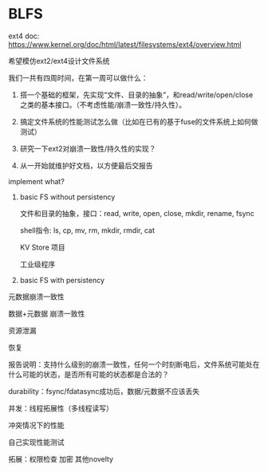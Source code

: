 # BLFS

ext4 doc:
https://www.kernel.org/doc/html/latest/filesystems/ext4/overview.html

希望模仿ext2/ext4设计文件系统

我们一共有四周时间，在第一周可以做什么：

1. 搭一个基础的框架，先实现“文件、目录的抽象”，和read/write/open/close之类的基本接口。（不考虑性能/崩溃一致性/持久性）。

2. 搞定文件系统的性能测试怎么做（比如在已有的基于fuse的文件系统上如何做测试）

3. 研究一下ext2对崩溃一致性/持久性的实现？

4. 从一开始就维护好文档，以方便最后交报告

implement what?

1. basic FS without persistency

   文件和目录的抽象，接口：read, write, open, close, mkdir, rename, fsync

   shell指令: ls, cp, mv, rm, mkdir, rmdir, cat
   
   KV Store 项目
   
   工业级程序
   
2. basic FS with persistency 

  元数据崩溃一致性 
  
  数据+元数据 崩溃一致性
  
  资源泄漏
  
  恢复
  
  报告说明：支持什么级别的崩溃一致性，任何一个时刻断电后，文件系统可能处在什么可能的状态，是否所有可能的状态都是合法的？
  
  durability：fsync/fdatasync成功后，数据/元数据不应该丢失
  
  并发：线程拓展性（多线程读写）
  
  冲突情况下的性能
  
  自己实现性能测试
  
  拓展：权限检查 加密 其他novelty
